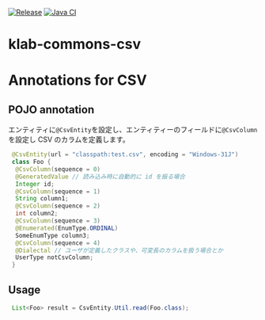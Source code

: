 [![Release](https://jitpack.io/v/umjammer/klab-commons-csv.svg)](https://jitpack.io/#umjammer/klab-commons-csv) [![Java CI](https://github.com/umjammer/klab-commons-csv/workflows/Java%20CI/badge.svg)](https://github.com/umjammer/klab-commons-csv/actions)

klab-commons-csv
================

# Annotations for CSV

## POJO annotation

エンティティに`@CsvEntity`を設定し、エンティティーのフィールドに`@CsvColumn`を設定し CSV のカラムを定義します。

```java
 @CsvEntity(url = "classpath:test.csv", encoding = "Windows-31J")
 class Foo {
  @CsvColumn(sequence = 0)
  @GeneratedValue // 読み込み時に自動的に id を振る場合
  Integer id;
  @CsvColumn(sequence = 1)
  String column1;
  @CsvColumn(sequence = 2)
  int column2;
  @CsvColumn(sequence = 3)
  @Enumerated(EnumType.ORDINAL)
  SomeEnumType column3;
  @CsvColumn(sequence = 4)
  @Dialectal // ユーザが定義したクラスや、可変長のカラムを扱う場合とか
  UserType notCsvColumn;
 }
```

## Usage

```Java
 List<Foo> result = CsvEntity.Util.read(Foo.class);
```
